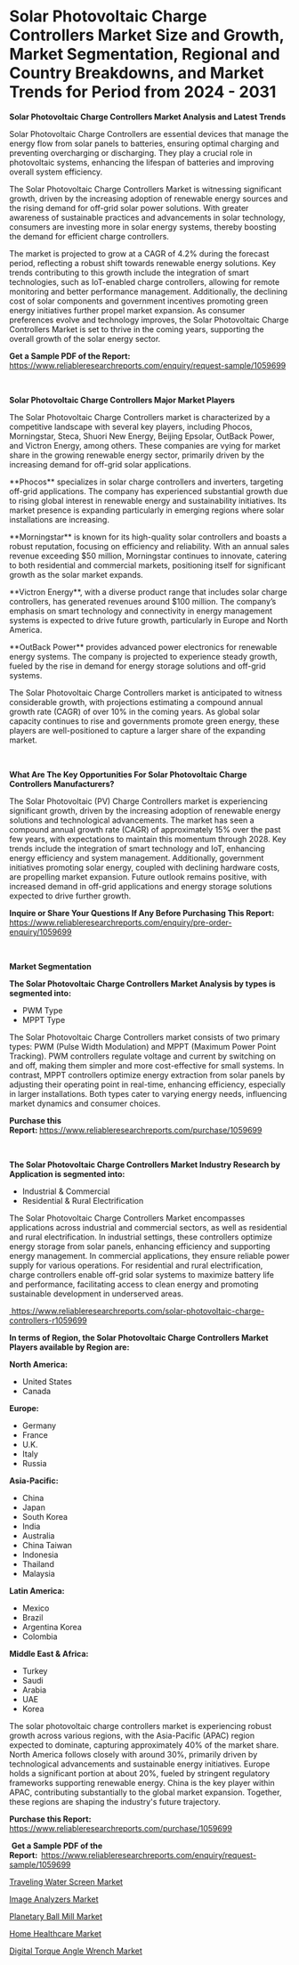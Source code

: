 <p><h1>Solar Photovoltaic Charge Controllers Market Size and Growth, Market Segmentation, Regional and Country Breakdowns, and Market Trends for Period from 2024 -  2031</h1></p><p><strong>Solar Photovoltaic Charge Controllers Market Analysis and Latest Trends</strong></p>
<p><p>Solar Photovoltaic Charge Controllers are essential devices that manage the energy flow from solar panels to batteries, ensuring optimal charging and preventing overcharging or discharging. They play a crucial role in photovoltaic systems, enhancing the lifespan of batteries and improving overall system efficiency.</p><p>The Solar Photovoltaic Charge Controllers Market is witnessing significant growth, driven by the increasing adoption of renewable energy sources and the rising demand for off-grid solar power solutions. With greater awareness of sustainable practices and advancements in solar technology, consumers are investing more in solar energy systems, thereby boosting the demand for efficient charge controllers.</p><p>The market is projected to grow at a CAGR of 4.2% during the forecast period, reflecting a robust shift towards renewable energy solutions. Key trends contributing to this growth include the integration of smart technologies, such as IoT-enabled charge controllers, allowing for remote monitoring and better performance management. Additionally, the declining cost of solar components and government incentives promoting green energy initiatives further propel market expansion. As consumer preferences evolve and technology improves, the Solar Photovoltaic Charge Controllers Market is set to thrive in the coming years, supporting the overall growth of the solar energy sector.</p></p>
<p><strong>Get a Sample PDF of the Report:&nbsp;</strong> <a href="https://www.reliableresearchreports.com/enquiry/request-sample/1059699?utm_campaign=1742&utm_medium=2&utm_source=Github&utm_content=ia&utm_term=18102024&utm_id=solar-photovoltaic-charge-controllers">https://www.reliableresearchreports.com/enquiry/request-sample/1059699</a></p>
<p>&nbsp;</p>
<p><strong>Solar Photovoltaic Charge Controllers Major Market Players</strong></p>
<p><p>The Solar Photovoltaic Charge Controllers market is characterized by a competitive landscape with several key players, including Phocos, Morningstar, Steca, Shuori New Energy, Beijing Epsolar, OutBack Power, and Victron Energy, among others. These companies are vying for market share in the growing renewable energy sector, primarily driven by the increasing demand for off-grid solar applications.</p><p>**Phocos** specializes in solar charge controllers and inverters, targeting off-grid applications. The company has experienced substantial growth due to rising global interest in renewable energy and sustainability initiatives. Its market presence is expanding particularly in emerging regions where solar installations are increasing.</p><p>**Morningstar** is known for its high-quality solar controllers and boasts a robust reputation, focusing on efficiency and reliability. With an annual sales revenue exceeding $50 million, Morningstar continues to innovate, catering to both residential and commercial markets, positioning itself for significant growth as the solar market expands.</p><p>**Victron Energy**, with a diverse product range that includes solar charge controllers, has generated revenues around $100 million. The company’s emphasis on smart technology and connectivity in energy management systems is expected to drive future growth, particularly in Europe and North America.</p><p>**OutBack Power** provides advanced power electronics for renewable energy systems. The company is projected to experience steady growth, fueled by the rise in demand for energy storage solutions and off-grid systems.</p><p>The Solar Photovoltaic Charge Controllers market is anticipated to witness considerable growth, with projections estimating a compound annual growth rate (CAGR) of over 10% in the coming years. As global solar capacity continues to rise and governments promote green energy, these players are well-positioned to capture a larger share of the expanding market.</p></p>
<p>&nbsp;</p>
<p><strong>What Are The Key Opportunities For Solar Photovoltaic Charge Controllers Manufacturers?</strong></p>
<p><p>The Solar Photovoltaic (PV) Charge Controllers market is experiencing significant growth, driven by the increasing adoption of renewable energy solutions and technological advancements. The market has seen a compound annual growth rate (CAGR) of approximately 15% over the past few years, with expectations to maintain this momentum through 2028. Key trends include the integration of smart technology and IoT, enhancing energy efficiency and system management. Additionally, government initiatives promoting solar energy, coupled with declining hardware costs, are propelling market expansion. Future outlook remains positive, with increased demand in off-grid applications and energy storage solutions expected to drive further growth.</p></p>
<p><strong>Inquire or Share Your Questions If Any Before Purchasing This Report:</strong> <a href="https://www.reliableresearchreports.com/enquiry/pre-order-enquiry/1059699?utm_campaign=1742&utm_medium=2&utm_source=Github&utm_content=ia&utm_term=18102024&utm_id=solar-photovoltaic-charge-controllers">https://www.reliableresearchreports.com/enquiry/pre-order-enquiry/1059699</a></p>
<p>&nbsp;</p>
<p><strong>Market Segmentation</strong></p>
<p><strong>The Solar Photovoltaic Charge Controllers Market Analysis by types is segmented into:</strong></p>
<p><ul><li>PWM Type</li><li>MPPT Type</li></ul></p>
<p><p>The Solar Photovoltaic Charge Controllers market consists of two primary types: PWM (Pulse Width Modulation) and MPPT (Maximum Power Point Tracking). PWM controllers regulate voltage and current by switching on and off, making them simpler and more cost-effective for small systems. In contrast, MPPT controllers optimize energy extraction from solar panels by adjusting their operating point in real-time, enhancing efficiency, especially in larger installations. Both types cater to varying energy needs, influencing market dynamics and consumer choices.</p></p>
<p><strong>Purchase this Report:&nbsp;</strong><a href="https://www.reliableresearchreports.com/purchase/1059699?utm_campaign=1742&utm_medium=2&utm_source=Github&utm_content=ia&utm_term=18102024&utm_id=solar-photovoltaic-charge-controllers">https://www.reliableresearchreports.com/purchase/1059699</a></p>
<p>&nbsp;</p>
<p><strong>The Solar Photovoltaic Charge Controllers Market Industry Research by Application is segmented into:</strong></p>
<p><ul><li>Industrial & Commercial</li><li>Residential & Rural Electrification</li></ul></p>
<p><p>The Solar Photovoltaic Charge Controllers Market encompasses applications across industrial and commercial sectors, as well as residential and rural electrification. In industrial settings, these controllers optimize energy storage from solar panels, enhancing efficiency and supporting energy management. In commercial applications, they ensure reliable power supply for various operations. For residential and rural electrification, charge controllers enable off-grid solar systems to maximize battery life and performance, facilitating access to clean energy and promoting sustainable development in underserved areas.</p></p>
<p><a href="https://www.reliableresearchreports.com/solar-photovoltaic-charge-controllers-r1059699?utm_campaign=1742&utm_medium=2&utm_source=Github&utm_content=ia&utm_term=18102024&utm_id=solar-photovoltaic-charge-controllers">&nbsp;https://www.reliableresearchreports.com/solar-photovoltaic-charge-controllers-r1059699</a></p>
<p><strong>In terms of Region, the Solar Photovoltaic Charge Controllers Market Players available by Region are:</strong></p>
<p>
    <p> <strong> North America: </strong>
        <ul>
            <li>United States</li>
            <li>Canada</li>
        </ul>
        </p> 
    <p> <strong> Europe: </strong>
        <ul>
            <li>Germany</li>
            <li>France</li>
            <li>U.K.</li>
            <li>Italy</li>
            <li>Russia</li>
        </ul>
        </p> 
    <p> <strong> Asia-Pacific: </strong>
        <ul>
            <li>China</li>
            <li>Japan</li>
            <li>South Korea</li>
            <li>India</li>
            <li>Australia</li>
            <li>China Taiwan</li>
            <li>Indonesia</li>
            <li>Thailand</li>
            <li>Malaysia</li>
        </ul>
        </p> 
    <p> <strong> Latin America: </strong>
        <ul>
            <li>Mexico</li>
            <li>Brazil</li>
            <li>Argentina Korea</li>
            <li>Colombia</li>
        </ul>
        </p> 
    <p> <strong> Middle East & Africa: </strong>
        <ul>
            <li>Turkey</li>
            <li>Saudi</li>
            <li>Arabia</li>
            <li>UAE</li>
            <li>Korea</li>
        </ul>
    </p>
    </p>
<p><p>The solar photovoltaic charge controllers market is experiencing robust growth across various regions, with the Asia-Pacific (APAC) region expected to dominate, capturing approximately 40% of the market share. North America follows closely with around 30%, primarily driven by technological advancements and sustainable energy initiatives. Europe holds a significant portion at about 20%, fueled by stringent regulatory frameworks supporting renewable energy. China is the key player within APAC, contributing substantially to the global market expansion. Together, these regions are shaping the industry's future trajectory.</p></p>
<p><strong>Purchase this Report: </strong><a href="https://www.reliableresearchreports.com/purchase/1059699?utm_campaign=1742&utm_medium=2&utm_source=Github&utm_content=ia&utm_term=18102024&utm_id=solar-photovoltaic-charge-controllers">https://www.reliableresearchreports.com/purchase/1059699</a></p>
<p>&nbsp;<strong>Get a Sample PDF of the Report:&nbsp;&nbsp;</strong><a href="https://www.reliableresearchreports.com/enquiry/request-sample/1059699?utm_campaign=1742&utm_medium=2&utm_source=Github&utm_content=ia&utm_term=18102024&utm_id=solar-photovoltaic-charge-controllers">https://www.reliableresearchreports.com/enquiry/request-sample/1059699</a></p>
<p><strong></strong></p>
<p><p><a href="https://www.linkedin.com/pulse/comprehensive-traveling-water-screen-market-report-regional-u5plc?utm_campaign=1742&utm_medium=2&utm_source=Github&utm_content=ia&utm_term=18102024&utm_id=solar-photovoltaic-charge-controllers">Traveling Water Screen Market</a></p><p><a href="https://www.linkedin.com/pulse/key-drivers-image-analyzers-market-trends-future-outlook-1gfvc?utm_campaign=1742&utm_medium=2&utm_source=Github&utm_content=ia&utm_term=18102024&utm_id=solar-photovoltaic-charge-controllers">Image Analyzers Market</a></p><p><a href="https://www.linkedin.com/pulse/planetary-ball-mill-market-shifts-strategic-analysis-20yyc?utm_campaign=1742&utm_medium=2&utm_source=Github&utm_content=ia&utm_term=18102024&utm_id=solar-photovoltaic-charge-controllers">Planetary Ball Mill Market</a></p><p><a href="https://github.com/BesaLoshi2000/Market-Research-Report-List-1/blob/main/home-healthcare-market.md?utm_campaign=1742&utm_medium=2&utm_source=Github&utm_content=ia&utm_term=18102024&utm_id=solar-photovoltaic-charge-controllers">Home Healthcare Market</a></p><p><a href="https://www.linkedin.com/pulse/emerging-opportunities-challenges-global-digital-torque-fn8oc?utm_campaign=1742&utm_medium=2&utm_source=Github&utm_content=ia&utm_term=18102024&utm_id=solar-photovoltaic-charge-controllers">Digital Torque Angle Wrench Market</a></p></p>